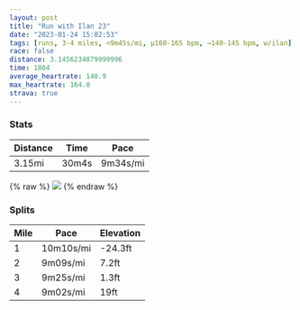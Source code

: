 ```yaml
---
layout: post
title: "Run with Ilan 23"
date: "2023-01-24 15:02:53"
tags: [runs, 3-4 miles, <9m45s/mi, μ160-165 bpm, →140-145 bpm, w/ilan]
race: false
distance: 3.1456234879999996
time: 1804
average_heartrate: 140.9
max_heartrate: 164.0
strava: true
---
```


### Stats

| Distance | Time | Pace |
|----------|------|------|
|3.15mi|30m4s|9m34s/mi|

{% raw %}
<img src='https://maps.googleapis.com/maps/api/staticmap?maptype=roadmap&path=enc:chwwFjktbMh@{@AFY`@UDWGU?MBEDGNGOC?ATAD|@IXDPXVVb@V@Ff@h@\TL?VP?F[lA_@r@W~@]l@Md@]t@Oj@Il@IVU^UdA?ZK\AZBDL?LD\\`@Px@d@^Xb@Nf@XfC~AjBfApB~@FDx@bA^LXDpAZb@Nn@JtC`AbBd@n@Ib@@XC~@@jAB\LXRb@TV@d@a@XI^EH@`@JFC?YFi@Ns@XYf@C^Sv@k@fA[~@RL?VH?DZ?x@PNAHEZANFb@@v@GH?HB`@A\Ih@Hl@f@z@d@f@j@\h@JJf@LRZL?n@[ZYZSJAd@QL@LLFRX`@v@d@Xh@LLVHd@FxAXlAJV??Ag@AiAKmAOaB[uBSWQQc@o@_Aa@_@i@Gc@d@U@e@La@f@OFe@Co@_@SUWGQw@U]]Ke@We@S{@WQ?a@ICEDEI?e@Lc@Zm@YmAQu@SeAa@S?SZa@fAKt@On@Y^O\MF]Jq@p@c@N[Oc@Wo@MgBAaCFa@Ka@G_A[q@Y]Gy@QYMmBi@gA_@]WW_@_@UaAg@qAy@_@e@qAq@m@e@o@_@sAo@{@i@mCkBgAs@CB~BhACAEG@ITc@Nq@z@gC`@cBZiBTu@Rc@Pq@n@}Af@qBTi@NOBO&key=AIzaSyC1MId7bFpkLXNAaYhBSTb8jLyiSqzbDtM&size=800x800&markers=color:yellow|label:S|40.75666,-74.00134&markers=color:green|label:F|40.75524000000001,-74.00097000000001'>
{% endraw %}

### Splits

| Mile | Pace | Elevation |
|------|------|-----------|
|1|10m10s/mi|-24.3ft|
|2|9m09s/mi|7.2ft|
|3|9m25s/mi|1.3ft|
|4|9m02s/mi|19ft|
